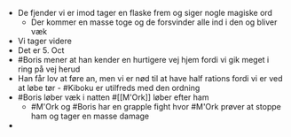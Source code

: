 - De fjender vi er imod tager en flaske frem og siger nogle magiske ord
	- Der kommer en masse toge og de forsvinder alle ind i den og bliver væk
- Vi tager videre
- Det er 5. Oct
- #Boris mener at han kender en hurtigere vej hjem fordi vi gik meget i ring på vej herud
- Han får lov at føre an, men vi er nød til at have half rations fordi vi er ved at løbe tør - #Kiboku er utilfreds med den ordning
- #Boris løber væk i natten #[[M'Ork]] løber efter ham
	- #M'Ork og #Boris har en grapple fight hvor #M'Ork prøver at stoppe ham og tager en masse damage
-
